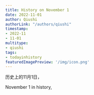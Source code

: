 ```yaml
---
title: History on November 1
date: 2022-11-01
author: Qiushi 
authorLink: "/authors/qiushi"
timestamp: 
- 2022-11
- 11-01
multitype: 
- qiushi
tags: 
- todayinhistory
featuredImagePreview: '/img/icon.png'
---
```









历史上的11月1日，

November 1 in history, 

<!--more-->

